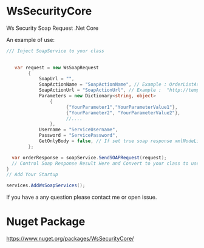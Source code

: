 # WsSecurityCore
Ws Security Soap Request .Net Core


An example of use:

```csharp
/// Inject SoapService to your class 

  
   var request = new WsSoapRequest
        {
            SoapUrl = "",
            SoapActionName = "SoapActionName", // Example : OrderListAsync
            SoapActionUrl = "SoapActionUrl", // Example :  "http://tempuri.org/IService/OrderList"
            Parameters = new Dictionary<string, object>
                {
                      {"YourParameter1","YourParameterValue1"},
                      {"YourParameter2", "YourParameterValue2"},
                      //....
                },
            Username = "ServiceUsername",
            Password = "ServicePassword",
            GetOnlyBody = false, // If set true soap response xmlNodeList
        };

  var orderResponse = soapService.SendSOAPRequest(request);
  // Control Soap Response Result Here and Convert to your class to use XmlSerializer
}
// Add Your Startup 

services.AddWsSoapServices();
```
If you have a any question please contact me or open issue. 
# Nuget Package 
https://www.nuget.org/packages/WsSecurityCore/
